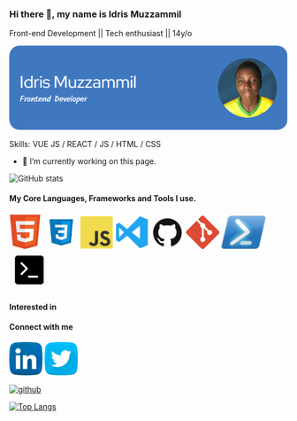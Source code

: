 ### Hi there 👋, my name is Idris Muzzammil

Front-end Development || Tech enthusiast || 14y/o

![](/images/github-header-image.png)

Skills: VUE JS / REACT / JS / HTML / CSS

- 🔭 I’m currently working on this page. 




![GitHub stats](https://github-readme-stats.vercel.app/api?username=Muzzammmill&show_icons=true)  

 #### My Core Languages, Frameworks and Tools I use.
<code><img src="images/html.jpg" width="60" title="HTML" /></code>
<code><img src="images/css.jpg" width="60" title="CSS" /></code>
<code><img src="images/javascript.png" width="60" title="JavaScript" /></code>
<code><img src="images/visualstudio.svg" width="60" title="Visual Studio Code" /></code>
<code><img src="images/github.jpg" width="60" title="GitHub" /></code>
<code><img src="images/git.jpg" width="60" title="Git" /></code>
<code><img src="images/power.png" width="80" title="Powershell" /></code>
<code><img src="images/command.png" width="70" title="Command prompt" /></code>


#### Interested in

#### Connect with me 
<a href="https://www.linkedin.com/in/muzzammil-idris-2b80b6244/"><img src="images/linkedin.png" width="60" /></a>
<a href="https://twitter.com/IdrisMuzzammil"><img src="images/twitter.png" width="60" /></a>

[<img src='https://cdn.jsdelivr.net/npm/simple-icons@3.0.1/icons/github.svg' alt='github' height='40'>](https://github.com/Muzzammmill)  

[![Top Langs](https://github-readme-stats.vercel.app/api/top-langs/?username=Muzzammmill)](https://github.com/anuraghazra/github-readme-stats)
